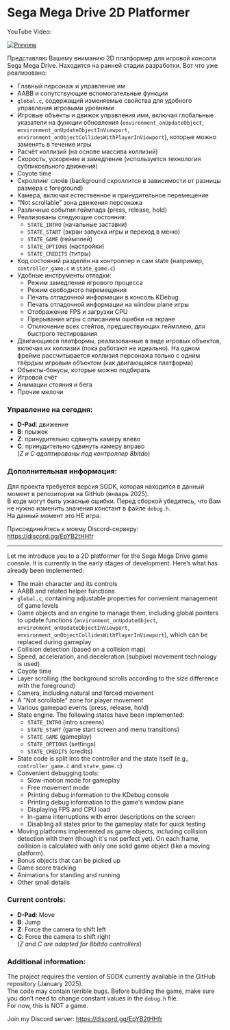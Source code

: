 # Sega Mega Drive 2D Platformer

YouTube Video:

[![Preview](https://img.youtube.com/vi/HLaj8o_44Mg/0.jpg)](https://www.youtube.com/watch?v=HLaj8o_44Mg)

Представляю Вашему вниманию 2D платформер для игровой консоли Sega Mega Drive. Находится на ранней стадии разработки. Вот что уже реализовано:

- Главный персонаж и управление им  
- AABB и сопутствующие вспомогательные функции  
- `global.c`, содержащий изменяемые свойства для удобного управления игровыми уровнями  
- Игровые объекты и движок управления ими, включая глобальные указатели на функции обновления (`environment_onUpdateObject`, `environment_onUpdateObjectInViewport`, `environment_onObjectCollidesWithPlayerInViewport`), которые можно заменять в течение игры  
- Расчёт коллизий (на основе массива коллизий)  
- Скорость, ускорение и замедление (используется технология субпиксельного движения)  
- Coyote time  
- Скроллинг слоёв (background скроллится в зависимости от разницы размера с foreground)  
- Камера, включая естественное и принудительное перемещение  
- "Not scrollable" зона движения персонажа
- Различные события геймпада (press, release, hold)
- Реализованы следующие состояния:  
  - `STATE_INTRO` (начальные заставки)  
  - `STATE_START` (экран запуска игры и переход в меню)  
  - `STATE_GAME` (геймплей)  
  - `STATE_OPTIONS` (настройки)  
  - `STATE_CREDITS` (титры)  
- Код состояний разделён на контроллер и сам state (например, `controller_game.c` и `state_game.c`)  
- Удобные инструменты отладки:  
  - Режим замедления игрового процесса  
  - Режим свободного перемещения  
  - Печать отладочной информации в консоль KDebug  
  - Печать отладочной информации на window plane игры  
  - Отображение FPS и загрузки CPU  
  - Прерывание игры с описанием ошибки на экране  
  - Отключение всех стейтов, предшествующих геймплею, для быстрого тестирования  
- Двигающиеся платформы, реализованные в виде игровых объектов, включая их коллизии (пока работают не идеально). На одном фрейме рассчитывается коллизия персонажа только с одним твёрдым игровым объектом (как двигающаяся платформа)
- Объекты-бонусы, которые можно подбирать  
- Игровой счёт  
- Анимации стояния и бега  
- Прочие мелочи  

### Управление на сегодня:
- **D-Pad**: движение  
- **B**: прыжок  
- **Z**: принудительно сдвинуть камеру влево  
- **C**: принудительно сдвинуть камеру вправо  
(*Z и C адаптированы под контроллер 8bitdo*)

### Дополнительная информация:
Для проекта требуется версия SGDK, которая находится в данный момент в репозитории на GitHub (январь 2025).  
В коде могут быть ужасные ошибки. Перед сборкой убедитесь, что Вам не нужно изменить значения констант в файле `debug.h`.  
На данный момент это НЕ игра.

Присоединяйтесь к моему Discord-серверу: https://discord.gg/EpYB2tHHfr

---

Let me introduce you to a 2D platformer for the Sega Mega Drive game console. It is currently in the early stages of development. Here’s what has already been implemented:

- The main character and its controls  
- AABB and related helper functions  
- `global.c`, containing adjustable properties for convenient management of game levels  
- Game objects and an engine to manage them, including global pointers to update functions (`environment_onUpdateObject`, `environment_onUpdateObjectInViewport`, `environment_onObjectCollidesWithPlayerInViewport`), which can be replaced during gameplay  
- Collision detection (based on a collision map)  
- Speed, acceleration, and deceleration (subpixel movement technology is used)  
- Coyote time  
- Layer scrolling (the background scrolls according to the size difference with the foreground)  
- Camera, including natural and forced movement  
- A "Not scrollable" zone for player movement  
- Various gamepad events (press, release, hold)  
- State engine. The following states have been implemented:  
  - `STATE_INTRO` (intro screens)  
  - `STATE_START` (game start screen and menu transitions)  
  - `STATE_GAME` (gameplay)  
  - `STATE_OPTIONS` (settings)  
  - `STATE_CREDITS` (credits)  
- State code is split into the controller and the state itself (e.g., `controller_game.c` and `state_game.c`)  
- Convenient debugging tools:  
  - Slow-motion mode for gameplay  
  - Free movement mode  
  - Printing debug information to the KDebug console  
  - Printing debug information to the game's window plane  
  - Displaying FPS and CPU load  
  - In-game interruptions with error descriptions on the screen  
  - Disabling all states prior to the gameplay state for quick testing  
- Moving platforms implemented as game objects, including collision detection with them (though it's not perfect yet). On each frame, collision is calculated with only one solid game object (like a moving platform).  
- Bonus objects that can be picked up  
- Game score tracking  
- Animations for standing and running  
- Other small details  

### Current controls:
- **D-Pad**: Move  
- **B**: Jump  
- **Z**: Force the camera to shift left  
- **C**: Force the camera to shift right  
(*Z and C are adapted for 8bitdo controllers*)

### Additional information:
The project requires the version of SGDK currently available in the GitHub repository (January 2025).  
The code may contain terrible bugs. Before building the game, make sure you don’t need to change constant values in the `debug.h` file.  
For now, this is NOT a game.

Join my Discord server:  https://discord.gg/EpYB2tHHfr
